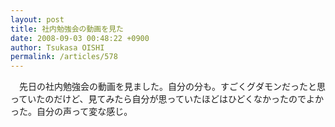 ```yaml
---
layout: post
title: 社内勉強会の動画を見た
date: 2008-09-03 00:48:22 +0900
author: Tsukasa OISHI
permalink: /articles/578
---
```



　先日の社内勉強会の動画を見ました。自分の分も。すごくグダモンだったと思っていたのだけど、見てみたら自分が思っていたほどはひどくなかったのでよかった。自分の声って変な感じ。  

